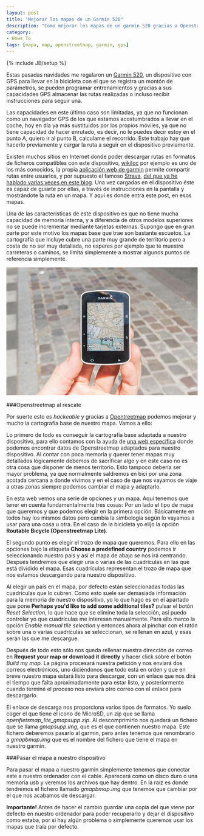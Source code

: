 ```yaml
---
layout: post
title: "Mejorar los mapas de un Garmin 520"
description: "Como mejorar los mapas de un garmin 520 gracias a Openstreetmap"
category: 
- Hows To
tags: [mapa, map, openstreetmap, garmin, gps]
---
```

{% include JB/setup %}

Estas pasadas navidades me regalaron un [Garmin 520](https://buy.garmin.com/es-ES/ES/p/166370#overview), un dispositivo con GPS para llevar en la bicicleta con el que se registra un montón de parámetros, se pueden programar entrenamientos y gracias a sus capacidades GPS almacenar las rutas realizadas o incluso recibir instrucciones para seguir una.

Las capacidades en este último caso son limitadas, ya que no funcionan como un navegador GPS de los que estamos acostumbrados a llevar en el coche, hoy en día ya más sustituidos por los propios móviles, ya que no tiene capacidad de hacer enrutado, es decir, no le puedes decir estoy en el punto A, quiero ir al punto B, calculame el recorrido. Este trabajo hay que hacerlo previamente y cargar la ruta a seguir en el dispositivo previamente. 

Existen muchos sitios en Internet donde poder descargar rutas en formatos de ficheros compatibles con este dispositivo, [wikiloc](https://es.wikiloc.com/) por ejemplo es uno de los más conocidos, la propia [aplicación web de garmin](https://connect.garmin.com/es-ES/) permite compartir rutas entre usuarios, y por supuesto el famoso [Strava](https://www.strava.com/), [del que ya he hablado varias veces en este blog](http://psanxiao.com/cuando-el-producto-es-muy-bueno-y-es-gratis-tu-eres-el-producto). Una vez cargadas en el dispositivo éste es capaz de guiarte por ellas, a través de instrucciones en la pantalla y mostrándote la ruta en un mapa. Y aquí es donde entra este post, en esos mapas.

Una de las características de este dispositivo es que no tiene mucha capacidad de memoria interna, y a diferencia de otros modelos superiores no se puede incrementar mediante tarjetas externas. Supongo que en gran parte por este motivo los mapas base que trae son bastante escuetos. La cartografía que incluye cubre una parte muy grande de territorio pero a costa de no ser muy detallada, no esperes por ejemplo que te muestre carreteras o caminos, se limita simplemente a mostrar algunos puntos de referencia simplemente.

![mapa-strava](/assets/images/posts/garmin-520-osm.jpg)

###Openstreetmap al rescate

Por suerte esto es *hackeable* y gracias a [Opentreetmap](http://psanxiao.com/un-mapa-hecho-entre-todos) podemos mejorar y mucho la cartografía base de nuestro mapa. Vamos a ello:

Lo primero de todo es conseguir la cartografía base adaptada a nuestro dispositivo, para ello contamos con la ayuda de [una web específica](http://garmin.openstreetmap.nl/) donde podemos encontrar datos de Openstreetmap adaptados para nuestro dispositivo. Al contar con poca memoria y querer tener mapas muy detallados lógicamente debemos de sacrificar algo y en este caso no es otra cosa que disponer de menos territorio. Esto tampoco debería ser mayor problema, ya que normalmente saldremos en bici por una zona acotada cercana a donde vivimos y en el caso de que nos vayamos de viaje a otras zonas siempre podemos cambiar el mapa y adaptarlo.

En esta web vemos una serie de opciones y un mapa. Aquí tenemos que tener en cuenta fundamentalmente tres cosas: Por un lado el tipo de mapa que queremos y que podemos elegir en la primera opción. Básicamente en todos hay los mismos datos pero cambia la simbología según lo vayamos a usar para una cosa u otra. En el caso de la bicicleta yo elijo la opción **Routable Bicycle (Openstreetmap Lite)**.

El segundo punto es elegir el trozo de mapa que queremos. Para ello en las opciones bajo la etiqueta **Choose a predefined country** podemos ir seleccionando nuestro país y así el mapa de abajo se nos irá centrando. Después tendremos que elegir una o varias de las cuadrículas en las que está dividido el mapa. Esas cuadrículas representan el trozo de mapa que nos estamos descargando para nuestro dispositivo. 

Al elegir un país en el mapa, por defecto están seleccionadas todas las cuadrículas que lo cubren. Como esto suele ser demasiada información para la memoria de nuestro dispositivo, yo lo que hago es en el apartado que pone **Perhaps you'd like to add some additional tiles?** pulsar el botón *Reset Selection*, lo que hace que se elimine toda la selección, así puedo controlar yo que cuadrículas me interesan manualmente. Para ello marco la opción *Enable manual tile selection* y entonces ahora al pinchar con el ratón sobre una o varias cuadrículas se seleccionan, se rellenan en azul, y esas serán las que me descargue.

Después de todo esto sólo nos queda rellenar nuestra dirección de correo en **Request your map or download it directly** y hacer click sobre el botón *Build my map*. La página procesará nuestra petición y nos enviará dos correos electrónicos, uno diciéndonos que todo está en orden y que en breve nuestro mapa estará listo para descargar, con un enlace que nos dirá el tiempo que falta aproximadamente para estar listo, y posteriormente cuando terminé el proceso nos enviará otro correo con el enlace para descargarlo.

El enlace de descarga nos proporciona varios tipos de formatos. Yo suelo coger el que tiene el icono de MicroSD, un zip que se llama *openfietsmap_lite_gmapsupp.zip*. Al descomprimirlo nos quedará un fichero que se llama *gmapsupp.img*, que es el que contienen nuestro mapa. Este fichero deberemos pasarlo al garmin, pero antes tenemos que renombrarlo a *gmapbmap.img* que es el nombre del fichero que tiene el mapa en nuestro garmin.

###Pasar el mapa a nuestro dispositivo

Para pasar el mapa a nuestro garmin simplemente tenemos que conectar este a nuestro ordenador con el cable. Aparecerá como un disco duro o una memoria usb y veremos los archivos que hay dentro. En la raíz es donde tendremos el fichero llamado *gmapbmap.img* que tenemos que cambiar por el que nos acabamos de descargar.

**Importante!** Antes de hacer el cambio guardar una copia del que viene por defecto en nuestro ordenador para poder recuperarlo y dejar el dispositivo como estaba, por si hay algún problema o simplemente queremos usar los mapas que traía por defecto.  

